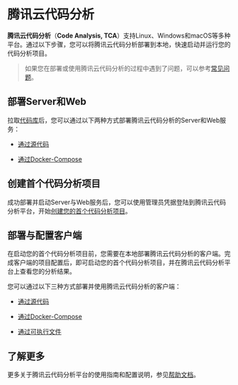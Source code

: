 # 腾讯云代码分析

**腾讯云代码分析**（**Code Analysis, TCA**）支持Linux、Windows和macOS等多种平台。通过以下步骤，您可以将腾讯云代码分析部署到本地，快速启动并运行您的代码分析项目。

> 如果您在部署或使用腾讯云代码分析的过程中遇到了问题，可以参考[常见问题](FAQ.md)。

## 部署Server和Web

拉取[代码库](https://github.com/Tencent/CodeAnalysis)后，您可以通过以下两种方式部署腾讯云代码分析的Server和Web服务：

- [通过源代码](deploySever.html#通过源代码)

- [通过Docker-Compose](deploySever.md#通过docker-compose)

## 创建首个代码分析项目

成功部署并启动Server与Web服务后，您可以使用管理员凭据登陆到腾讯云代码分析平台，开始[创建您的首个代码分析项目](.)。

## 部署与配置客户端

在启动您的首个代码分析项目前，您需要在本地部署腾讯云代码分析的客户端。完成客户端的项目配置后，即可启动您的首个代码分析项目，并在腾讯云代码分析平台上查看您的分析结果。

您可以通过以下三种方式部署并使用腾讯云代码分析的客户端：

- [通过源代码](deployClient.md#通过源代码)

- [通过Docker-Compose](deployClient.md#通过docker-compose)

- [通过可执行文件](deployClient.md#通过可执行文件)


## 了解更多

更多关于腾讯云代码分析平台的使用指南和配置说明，参见[帮助文档](../guide/README.md)。